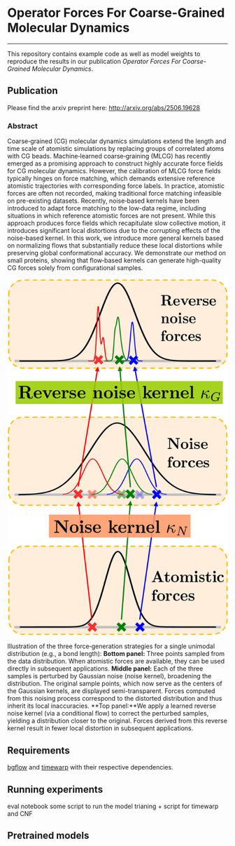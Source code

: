 # Operator Forces For Coarse-Grained Molecular Dynamics
----------------------------

This repository contains example code as well as model weights to reproduce the results in our publication *Operator Forces For Coarse-Grained Molecular Dynamics*.

Publication
-----------
Please find the arxiv preprint here: http://arxiv.org/abs/2506.19628

### Abstract
Coarse‐grained (CG) molecular dynamics simulations extend the length and time scale of atomistic simulations by replacing groups of correlated atoms with CG beads. Machine‐learned coarse‐graining (MLCG) has recently emerged as a promising approach to construct highly accurate force fields for CG molecular dynamics. However, the calibration of MLCG force fields typically hinges on force matching, which demands extensive reference atomistic trajectories with corresponding force labels. In practice, atomistic forces are often not recorded, making traditional force matching infeasible on pre-existing datasets. Recently, noise‐based kernels have been introduced to adapt force matching to the low-data regime, including situations in which reference atomistic forces are not present. While this approach produces force fields which recapitulate slow collective motion, it introduces significant local distortions due to the corrupting effects of the noise-based kernel. In this work, we introduce more general kernels based on normalizing flows that substantially reduce these local distortions while preserving global conformational accuracy. We demonstrate our method on small proteins, showing that flow‐based kernels can generate high-quality CG forces solely from configurational samples.

![](images/intro.png)

Illustration of the three force‐generation strategies for a single unimodal distribution (e.g., a bond length): **Bottom panel:** Three points sampled from the data distribution. When atomistic forces are available, they can be used directly in subsequent applications. **Middle panel:** Each of the three samples is perturbed by Gaussian noise (noise kernel), broadening the distribution. The original sample points, which now serve as the centers of the Gaussian kernels, are displayed semi-transparent. Forces computed from this noising process correspond to the distorted distribution and thus inherit its local inaccuracies.
**Top panel:**We apply a learned reverse noise kernel (via a conditional flow) to correct the perturbed samples, yielding a distribution closer to the original. Forces derived from this reverse kernel result in fewer local distortion in subsequent applications.

Requirements
------------
[bgflow](https://github.com/noegroup/bgflow) and [timewarp](https://github.com/microsoft/timewarp/tree/main) with their respective dependencies.

Running experiments
------------
eval notebook
some script to run the model trianing + script for timewarp and CNF

Pretrained models
------------

